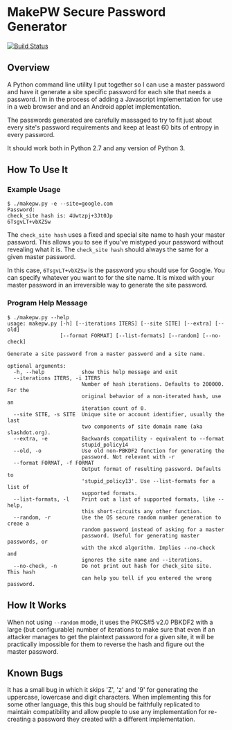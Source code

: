 MakePW Secure Password Generator
================================

[![Build Status](https://travis-ci.com/Omnifarious/MakePW.svg?branch=master)](https://travis-ci.com/Omnifarious/MakePW)

## Overview ##

A Python command line utility I put together so I can use a master
password and have it generate a site specific password for each site
that needs a password. I'm in the process of adding a Javascript
implementation for use in a web browser and and an Android applet
implementation.

The passwords generated are carefully massaged to try to fit just
about every site's password requirements and keep at least 60 bits of
entropy in every password.

It should work both in Python 2.7 and any version of Python 3.

## How To Use It ##

### Example Usage ###

```text
$ ./makepw.py -e --site=google.com
Password: 
check_site hash is: 4Uwtzpj+3Jt0Jp
6TsgvLT+vbXZSw
```

The `check_site hash` uses a fixed and special site name to hash your
master password.  This allows you to see if you've mistyped your
password without revealing what it is.  The `check_site hash` should
always the same for a given master password.

In this case, `6TsgvLT+vbXZSw` is the password you should use for
Google.  You can specify whatever you want to for the site name.  It is
mixed with your master password in an irreversible way to generate the
site password.

### Program Help Message ###

```text
$ ./makepw.py --help
usage: makepw.py [-h] [--iterations ITERS] [--site SITE] [--extra] [--old]
                 [--format FORMAT] [--list-formats] [--random] [--no-check]

Generate a site password from a master password and a site name.

optional arguments:
  -h, --help            show this help message and exit
  --iterations ITERS, -i ITERS
                        Number of hash iterations. Defaults to 200000. For the
                        original behavior of a non-iterated hash, use an
                        iteration count of 0.
  --site SITE, -s SITE  Unique site or account identifier, usually the last
                        two components of site domain name (aka slashdot.org).
  --extra, -e           Backwards compatility - equivalent to --format
                        stupid_policy14
  --old, -o             Use old non-PBKDF2 function for generating the
                        password. Not relevant with -r
  --format FORMAT, -f FORMAT
                        Output format of resulting password. Defaults to
                        'stupid_policy13'. Use --list-formats for a list of
                        supported formats.
  --list-formats, -l    Print out a list of supported formats, like --help,
                        this short-circuits any other function.
  --random, -r          Use the OS secure random number generation to creae a
                        random password instead of asking for a master
                        password. Useful for generating master passwords, or
                        with the xkcd algorithm. Implies --no-check and
                        ignores the site name and --iterations.
  --no-check, -n        Do not print out hash for check_site site. This hash
                        can help you tell if you entered the wrong password.
```

## How It Works ##

When not using `--random` mode, it uses the PKCS#5 v2.0 PBKDF2 with a
large (but configurable) number of iterations to make sure that even if
an attacker manages to get the plaintext password for a given site, it
will be practically impossible for them to reverse the hash and figure
out the master password.

## Known Bugs ##

It has a small bug in which it skips 'Z', 'z' and '9' for generating the
uppercase, lowercase and digit characters. When implementing this for
some other language, this this bug should be faithfully replicated to
maintain compatibility and allow people to use any implementation for
re-creating a password they created with a different implementation.
